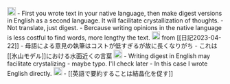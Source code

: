 
<img src='https://scrapbox.io/api/pages/nishio/en/icon' alt='en.icon' height="19.5"/>
- First you wrote text in your native language, then make digest versions in English as a second language. It will facilitate crystallization of thoughts.
- Not translate, just digest.
- Bercause writing opinions in the native language is less costful to find words, more lengthy the text.

<img src='https://scrapbox.io/api/pages/nishio/ja/icon' alt='ja.icon' height="19.5"/>
from [[日記2023-04-22]]
- 母語による意見の執筆はコストが低すぎるが故に長くなりがち
- これは[[氷山モデル]]における水面近くの言葉
<img src='https://scrapbox.io/api/pages/nishio/en/icon' alt='en.icon' height="19.5"/>
- Writing digest in English may facilitate crystalizing
    - maybe typo. I'll check later
- In this case I wrote English directly.
<img src='https://scrapbox.io/api/pages/nishio/ja/icon' alt='ja.icon' height="19.5"/>
- [[英語で要約することは結晶化を促す]]
